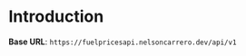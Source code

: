 # Introduction

<aside>
    <strong>Base URL</strong>: <code>https://fuelpricesapi.nelsoncarrero.dev/api/v1</code>
</aside>
